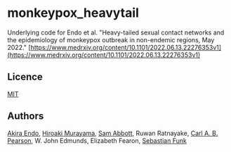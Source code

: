 # monkeypox_heavytail
Underlying code for Endo et al. "Heavy-tailed sexual contact networks and the epidemiology of monkeypox outbreak in non-endemic regions, May 2022." [https://www.medrxiv.org/content/10.1101/2022.06.13.22276353v1](https://www.medrxiv.org/content/10.1101/2022.06.13.22276353v1)

## Licence

[MIT](https://github.com/akira-endo/Intro-PMCMC/blob/master/LICENSE)

## Authors

[Akira Endo](https://github.com/akira-endo),
[Hiroaki Murayama](https://github.com/hiroaki-murayama),
[Sam Abbott](https://github.com/seabbs),
Ruwan Ratnayake,
[Carl A. B. Pearson](https://github.com/pearsonca),
W. John Edmunds,
Elizabeth Fearon,
[Sebastian Funk](https://github.com/sbfnk)
